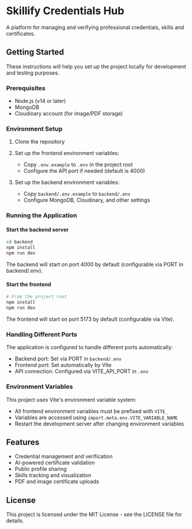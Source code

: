# Skillify Credentials Hub

A platform for managing and verifying professional credentials, skills and certificates.

## Getting Started

These instructions will help you set up the project locally for development and testing purposes.

### Prerequisites

- Node.js (v14 or later)
- MongoDB
- Cloudinary account (for image/PDF storage)

### Environment Setup

1. Clone the repository
2. Set up the frontend environment variables:
   - Copy `.env.example` to `.env` in the project root
   - Configure the API port if needed (default is 4000)

3. Set up the backend environment variables:
   - Copy `backend/.env.example` to `backend/.env`
   - Configure MongoDB, Cloudinary, and other settings

### Running the Application

#### Start the backend server

```bash
cd backend
npm install
npm run dev
```

The backend will start on port 4000 by default (configurable via PORT in backend/.env).

#### Start the frontend

```bash
# From the project root
npm install
npm run dev
```

The frontend will start on port 5173 by default (configurable via Vite).

### Handling Different Ports

The application is configured to handle different ports automatically:

- Backend port: Set via PORT in `backend/.env`
- Frontend port: Set automatically by Vite
- API connection: Configured via VITE_API_PORT in `.env`

### Environment Variables

This project uses Vite's environment variable system:
- All frontend environment variables must be prefixed with `VITE_`
- Variables are accessed using `import.meta.env.VITE_VARIABLE_NAME`
- Restart the development server after changing environment variables

## Features

- Credential management and verification
- AI-powered certificate validation
- Public profile sharing
- Skills tracking and visualization
- PDF and image certificate uploads

## License

This project is licensed under the MIT License - see the LICENSE file for details.
